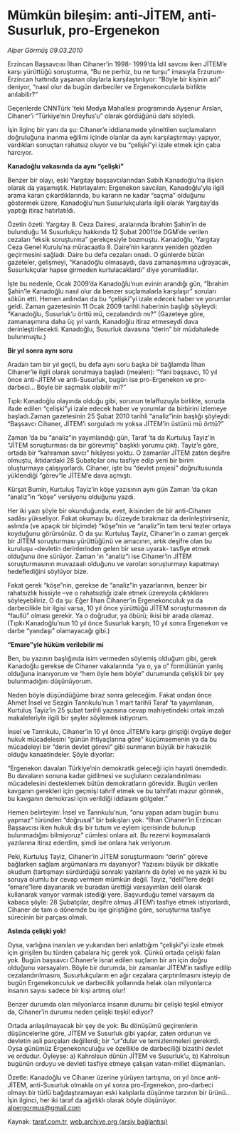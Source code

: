 # Mümkün bileşim: anti-JİTEM, anti-Susurluk, pro-Ergenekon

*Alper Görmüş 09.03.2010*

<div class="yazi"><p>Erzincan Başsavcısı İlhan Cihaner’in 1998- 1999’da İdil savcısı iken JİTEM’e karşı yürüttüğü soruşturma, “Bu ne perhiz, bu ne turşu” imasıyla Erzurum-Erzincan hattında yaşanan olaylarla karşılaştırılıyor: “Böyle bir kişinin adı” deniyor, “nasıl olur da bugün darbeciler ve Ergenekoncularla birlikte anılabilir?”</p>
<p>Geçenlerde CNNTürk ’teki Medya Mahallesi programında Ayşenur Arslan, Cihaner’i “Türkiye’nin Dreyfus’u” olarak gördüğünü dahi söyledi.</p>
<p>İşin ilginç bir yanı da şu: Cihaner’e iddianamede yöneltilen suçlamaların doğruluğuna inanma eğilimi içinde olanlar da aynı karşılaştırmayı yapıyor, vardıkları sonuçtan rahatsız oluyor ve bu “çelişki”yi izale etmek için çaba harcıyor.</p>
<p><strong>Kanadoğlu vakasında da aynı “çelişki”</strong></p>
<p>Benzer bir olayı, eski Yargıtay başsavcılarından Sabih Kanadoğlu’na ilişkin olarak da yaşamıştık. Hatırlayalım: Ergenekon savcıları, Kanadoğlu’yla ilgili arama kararı çıkardıklarında, bu kararın ne kadar “saçma” olduğunu göstermek üzere, Kanadoğlu’nun Susurlukçularla ilgili olarak Yargıtay’da yaptığı itiraz hatırlatıldı.</p>
<p>Özetin özeti: Yargıtay 8. Ceza Dairesi, aralarında İbrahim Şahin’in de bulunduğu 14 Susurlukçu hakkında 12 Şubat 2001’de DGM’de verilen cezaları “eksik soruşturma” gerekçesiyle bozmuştu. Kanadoğlu, Yargıtay Ceza Genel Kurulu’na müracaatla 8. Daire’nin kararını yeniden gözden geçirmesini sağladı. Daire bu defa cezaları onadı. O günlerde bütün gazeteler, gelişmeyi, “Kanadoğlu olmasaydı, dava zamanaşımına uğrayacak, Susurlukçular hapse girmeden kurtulacaklardı” diye yorumladılar.</p>
<p>İşte bu nedenle, Ocak 2009’da Kanadoğlu’nun evinin arandığı gün, “İbrahim Şahin’le Kanadoğlu nasıl olur da benzer suçlamalarla karşılaşır” soruları sökün etti. Hemen ardından da bu “çelişki”yi izale edecek haber ve yorumlar geldi. Zaman gazetesinin 11 Ocak 2009 tarihli haberinin başlığı şöyleydi: “Kanadoğlu, Susurluk’u örttü mü, cezalandırdı mı?” (Gazeteye göre, zamanaşımına daha üç yıl vardı, Kanadoğlu itiraz etmeseydi dava derinleştirilecekti. Kanadoğlu, Susurluk davasına “derin” bir müdahalede bulunmuştu.)</p>
<p><strong>Bir yıl sonra aynı soru</strong></p>
<p>Aradan tam bir yıl geçti, bu defa aynı soru başka bir bağlamda İlhan Cihaner’le ilgili olarak sorulmaya başladı (mealen): “Yani başsavcı, 10 yıl önce anti-JİTEM ve anti-Susurluk, bugün ise pro-Ergenekon ve pro-darbeci... Böyle bir saçmalık olabilir mi?”</p>
<p>Tıpkı Kanadoğlu olayında olduğu gibi, sorunun telaffuzuyla birlikte, soruda ifade edilen “çelişki”yi izale edecek haber ve yorumlar da birbirini izlemeye başladı.Zaman gazetesinin 25 Şubat 2010 tarihli “analiz”inin başlığı şöyleydi: “Başsavcı Cihaner, JİTEM’i sorguladı mı yoksa JİTEM’in üstünü mü örttü?”</p>
<p>Zaman ’da bu “analiz”in yayımlandığı gün, Taraf ’ta da Kurtuluş Tayiz’in “JİTEM soruşturması da bir görevmiş” başlıklı yorumu çıktı. Tayiz’e göre, ortada bir “kahraman savcı” hikâyesi yoktu. O zamanlar JİTEM zaten deşifre olmuştu, iktidardaki 28 Şubatçılar onu tasfiye edip yeni bir birim oluşturmaya çalışıyorlardı. Cihaner, işte bu “devlet projesi” doğrultusunda yüklendiği “görev”le JİTEM’e dava açmıştı.</p>
<p>Kürşat Bumin, Kurtuluş Tayiz’in köşe yazısının aynı gün Zaman ’da çıkan “analiz”in “köşe” versiyonu olduğunu yazdı.</p>
<p>Her iki yazı şöyle bir okunduğunda, evet, ikisinden de bir anti-Cihaner sadâsı yükseliyor. Fakat okumayı bu düzeyde bırakmaz da derinleştirirseniz, aslında (ve apaçık bir biçimde) “köşe”nin ve “analiz”in tam tersi tezler ortaya koyduğunu görürsünüz. O da şu: Kurtuluş Tayiz, Cihaner’in o zaman gerçek bir JİTEM soruşturması yürüttüğünü ve amacının, artık deşifre olan bu kuruluşu –devletin derinlerinden gelen bir sese uyarak- tasfiye etmek olduğunu öne sürüyor. Zaman ’ın “analiz”i ise Cihaner’in JİTEM soruşturmasının muvazaalı olduğunu ve varolan soruşturmayı kapatmayı hedeflediğini söylüyor bize.</p>
<p>Fakat gerek “köşe”nin, gerekse de “analiz”in yazarlarının, benzer bir rahatsızlık hissiyle –ve o rahatsızlığı izale etmek üzereyola çıktıklarını söyleyebiliriz. O da şu: Eğer İlhan Cihaner’in Ergenekonculuk ya da darbecilikle bir ilgisi varsa, 10 yıl önce yürüttüğü JİTEM soruşturmasının da “faullü” olması gerekir. Ya o doğrudur, ya öbürü; ikisi bir arada olamaz. (Tıpkı Kanadoğlu’nun 10 yıl önce Susurluk karşıtı, 10 yıl sonra Ergenekon ve darbe “yandaşı” olamayacağı gibi.)</p>
<p><strong>“Emare”yle hüküm verilebilir mi</strong></p>
<p>Ben, bu yazının başlığında isim vermeden söylemiş olduğum gibi, gerek Kanadoğlu gerekse de Cihaner vakalarında “ya o, ya o” formülünün yanlış olduğuna inanıyorum ve “hem öyle hem böyle” durumunda çelişkili bir şey bulunmadığını düşünüyorum.</p>
<p>Neden böyle düşündüğüme biraz sonra geleceğim. Fakat ondan önce Ahmet İnsel ve Sezgin Tanrıkulu’nun 1 mart tarihli Taraf ’ta yayımlanan, Kurtuluş Tayiz’in 25 şubat tarihli yazısına cevap mahiyetindeki ortak imzalı makaleleriyle ilgili bir şeyler söylemek istiyorum.</p>
<p>İnsel ve Tanrıkulu, Cihaner’in 10 yıl önce JİTEM’e karşı giriştiği övgüye değer hukuk mücadelesini “günün ihtiyaçlarına göre” küçümsemenin ya da bu mücadeleyi bir “derin devlet görevi” gibi sunmanın büyük bir haksızlık olduğu kanaatindeler. Şöyle diyorlar:</p>
<p>“Ergenekon davaları Türkiye’nin demokratik geleceği için hayati önemdedir. Bu davaların sonuna kadar gidilmesi ve suçluların cezalandırılması mücadelesini desteklemek bütün demokratların görevidir. Bugün verilen kavganın gerekleri için geçmişi tahrif etmek ve bu tahrifatı mazur görmek, bu kavganın demokrasi için verildiği iddiasını gölgeler.”</p>
<p>Hemen belirteyim: İnsel ve Tanrıkulu’nun, “onu yapan adam bugün bunu yapmaz” türünden “doğrusal” bir bakışları yok. “İlhan Cihaner’in Erzincan Başsavcısı iken hukuk dışı bir tutum ve eylem içerisinde bulunup bulunmadığını bilmiyoruz” cümlesi onlara ait. Bu rezervi koymasalardı yazılarına itiraz ederdim, şimdi ise onlara hak veriyorum.</p>
<p>Peki, Kurtuluş Tayiz, Cihaner’in JİTEM soruşturmasını “derin” göreve bağlarken sağlam argümanlara mı dayanıyor? Yazısını büyük bir dikkatle okudum (tartışmayı sürdürdüğü sonraki yazılarını da öyle) ve ne yazık ki bu soruya olumlu bir cevap vermem mümkün değil. Tayiz, “delil”lere değil “emare”lere dayanarak ve buradan ürettiği varsayımları delil olarak kullanarak varıyor varmak istediği yere. Başvurduğu temel varsayım da kabaca şöyle: 28 Şubatçılar, deşifre olmuş JİTEM’i tasfiye etmek istiyorlardı, Cihaner de tam o dönemde bu işe giriştiğine göre, soruşturma tasfiye sürecinin bir parçası olmalı.</p>
<p><strong>Aslında çelişki yok!</strong></p>
<p>Oysa, varlığına inanılan ve yukarıdan beri anlattığım “çelişki”yi izale etmek için girişilen bu türden çabalara hiç gerek yok. Çünkü ortada çelişki falan yok. Bugün başsavcı Cihaner’e isnat edilen suçların bir an için doğru olduğunu varsayalım. Böyle bir durumda, bir zamanlar JİTEM’in tasfiye edilip cezalandırılmasını, Susurlukçuların en ağır cezalara çarptırılmasını isteyip de bugün Ergenekonculuk ve darbecilik yollarında helak olan milyonlarca insanın sayısı sadece bir kişi artmış olur!</p>
<p>Benzer durumda olan milyonlarca insanın durumu bir çelişki teşkil etmiyor da, Cihaner’in durumu neden çelişki teşkil ediyor?</p>
<p>Ortada anlaşılmayacak bir şey de yok: Bu dönüşümü geçirenlerin düşüncelerine göre, JİTEM ve Susurluk gibi yapılar, zaten ordunun ve devletin asli parçaları değillerdi; bir “ur”dular ve temizlenmeleri gerekirdi. Oysa günümüz Ergenekonculuğu ve özellikle de darbeciliği bizatihi devlet ve ordudur. Öyleyse: a) Kahrolsun dünün JİTEM ve Susurluk’u, b) Kahrolsun bugünün orduyu ve devleti tasfiye etmeye çalışan vatan-millet düşmanları.</p>
<p>Özetle: Kanadoğlu ve Cihaner üzerine yürüyen tartışma, on yıl önce anti-JİTEM, anti-Susurluk olmakla on yıl sonra pro-Ergenekon, pro-darbeci olmayı bir türlü bağdaştıramayan eski kalıplarla düşünme tarzının bir ürünü... İşin ilginci, her iki taraf da ağırlıklı olarak böyle düşünüyor. <a href="mailto:alpergormus@gmail.com">alpergormus@gmail.com</a></p>
</div>

Kaynak: [taraf.com.tr](http://www.taraf.com.tr:80/makale/10361.htm), [web.archive.org (arşiv bağlantısı)](http://web.archive.org/web/20100312085032/http://www.taraf.com.tr:80/makale/10361.htm)
